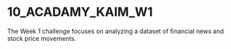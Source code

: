 # 10_ACADAMY_KAIM_W1
The Week 1 challenge focuses on analyzing a dataset of financial news and stock price movements.
